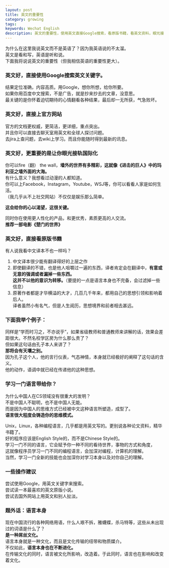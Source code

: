 ```yaml
---
layout: post
title: 英文的重要性
category: growing
tags: 
keywords: Wechat English
description: 英文的重要性，使用英文直接Google搜索，看原版书籍，看英文资料，眼光接轨国际化，语言本身塑造你的思维。
---
```


为什么在这里我说英文而不是英语了？因为我英语说的不太溜。<br>
英文是看和写，英语是听和说。<br> 
下面我将说说英文的重要性（但我相信英语的重要性更大）。<br>

### 英文好，直接使用Google搜索英文关键字。

结果定位准确，内容高质。用Google，想你所想，给你所要。<br>
如果你用百度中文搜索，不是广告，就是抄来抄去的文章，没意思。<br>
最关键的是你怀着迫切期待的心情翻看各种结果，最后却一无所获，气急败坏。<br>

### 英文好，直接上官方网站

官方的文档更权威，更简洁，更详细，重点突出。<br>
并且你可以直接去聊天室用英文和全球人探讨问题。<br>
去jira上查问题，去wiki上学习。而且你能随时得到最新的讯息。<br>

### 英文好，更重要的是让你眼光接轨国际化

你可以fire（翻） the wall，**墙外的世界有多精彩，这就像《进击的巨人》中的玛利亚之墙外面的大海。**<br>
有什么意义？我想看过动漫的人都知道。<br> 
你可以上Facebook，Instagram，Youtube，WSJ等，你可以看看人家是如何生活。<br>
（我几乎从不上社交网站）不仅仅是娱乐那么简单。<br>

**这会给你的心以渴望，这很关键。**

同时你在使用更人性化的产品，和更优秀，素质更高的人交流。 <br>
**推荐一部电影《楚门的世界》** <br>

### 英文好，直接看原版书籍

有人说我看中文译本不也一样吗？ <br>
1. 中文译本很少能有翻译得好的上层之作 
2. 即使翻译的不错，也是他人咀嚼过一遍的东西，译者肯定会在翻译中，**有意或无意的强调或者漏掉一些东西。** <br>
**这并不以他的意识为转移。**（要提的一点是语言本身也不完备，会过滤掉一些信息） 
3. 原著作者都是才华横溢的大才，几百几千年来，都用自己的思想引领和影响着后人。<br>
译者虽然小有名气，但是人生阅历，思想境界和前者相去甚远。

### 下面我举个例子：

同样是“学而时习之，不亦说乎”，如果省级教师和普通教师来讲解的话，效果会差距很大。不然名校学区房为什么那么贵了？ <br>
但如果这句话由孔子本人来讲了？ <br>
**那将会有天壤之别。**<br> 
因为孔子这个人，他的言行仪表，气态神情，本身就已经极好的阐释了这句话的含义。<br>
他的动作，语调中就已经在传递他的这种思想。<br>

### 学习一门语言带给你？

为什么中国人在CS领域没有很重大的发明？<br> 
不是中国人不聪明，也不是中国人无能。 <br>
而是因为中国人的思维方式已经被中文这种语言所塑造，成型了。 <br>
**语言很大程度会铸造你的思维模式。**<br>

Unix，Linux，各种编程语言，几乎都是用英文写的。更别说各种论文资料，精华书籍了。<br>
好的程序应该是English Style的，而不是Chinese Style的。 <br>
学习一门不同的语言，它会赋予你一种不同的看待世界，事物的方式和角度，<br>
这就像程序员学习一门不同的编程语言，会加深对编程，计算机的理解。<br>
当然，学习一门全新的技能也会加深你对学习本身以及对你自己的理解。<br>

### 一些操作建议

尝试使用Google，用英文关键字来搜索。<br>
尝试读一本最喜欢的英文原版小说。<br>
尝试去国外网站上用英文和别人扯淡。<br>

### 题外话：语言本身

现在中国流行的各种网络用语，什么人艰不拆，雅蠛蝶，杀马特等，这些从未出现过的词语是什么了？ <br>
**是一种屌丝文化。** <br>
语言本身就是一种文化，而且是文化传输的纽带和物质媒介。<br>
不仅如此，**语言本身也在不断进化。**<br>
在传输文化的同时，语言被文化所影响，改造着。于此同时，语言也在影响和改变着文化。<br>